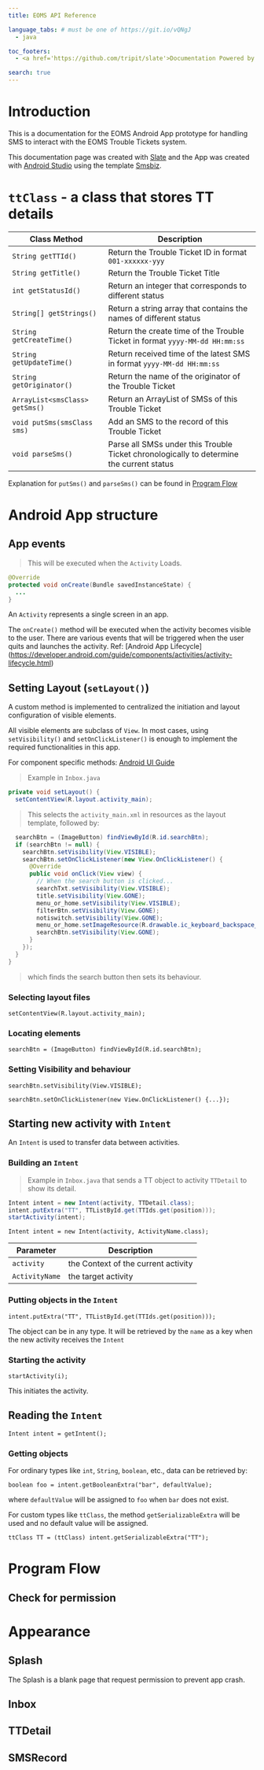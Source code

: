 ```yaml
---
title: EOMS API Reference

language_tabs: # must be one of https://git.io/vQNgJ
  - java

toc_footers:
  - <a href='https://github.com/tripit/slate'>Documentation Powered by Slate</a>

search: true
---
```


# Introduction
This is a documentation for the EOMS Android App prototype for handling SMS to interact with the EOMS Trouble Tickets system.

This documentation page was created with [Slate](https://github.com/tripit/slate) and the App was created with [Android Studio](https://developer.android.com/studio/index.html) using the template [Smsbiz](https://github.com/IOException722/SmsBiz).

# `ttClass` - a class that stores TT details
Class Method | Description
-|-
`String getTTId()` | Return the Trouble Ticket ID in format `001-xxxxxx-yyy`
`String getTitle()` | Return the Trouble Ticket Title
`int getStatusId()` | Return an integer that corresponds to different status
`String[] getStrings()` | Return a string array that contains the names of different status
`String getCreateTime()` | Return the create time of the Trouble Ticket in format `yyyy-MM-dd HH:mm:ss`
`String getUpdateTime()` | Return received time of the latest SMS in format `yyyy-MM-dd HH:mm:ss`
`String getOriginator()` | Return the name of the originator of the Trouble Ticket
`ArrayList<smsClass> getSms()` | Return an ArrayList of SMSs of this Trouble Ticket
`void putSms(smsClass sms)` | Add an SMS to the record of this Trouble Ticket
`void parseSms()` | Parse all SMSs under this Trouble Ticket chronologically to determine the current status

Explanation for `putSms()` and `parseSms()` can be found in [Program Flow](#program-flow)

# Android App structure
## App events

> This will be executed when the `Activity` Loads.

```java
@Override
protected void onCreate(Bundle savedInstanceState) {
  ...
}
```

An `Activity` represents a single screen in an app.

The `onCreate()` method will be executed when the activity becomes visible to the user. There are various events that will be triggered when the user quits and launches the activity. Ref: [Android App Lifecycle] (https://developer.android.com/guide/components/activities/activity-lifecycle.html)

## Setting Layout (`setLayout()`)

A custom method is implemented to centralized the initiation and layout configuration of visible elements.

All visible elements are subclass of `View`. In most cases, using `setVisibility()` and `setOnClickListener()` is enough to implement the required functionalities in this app.

For component specific methods: [Android UI Guide](https://developer.android.com/guide/topics/ui/index.html)

> Example in `Inbox.java`

```java
private void setLayout() {
  setContentView(R.layout.activity_main);
```

> This selects the `activity_main.xml` in resources as the layout template, followed by:

```java
  searchBtn = (ImageButton) findViewById(R.id.searchBtn);
  if (searchBtn != null) {
    searchBtn.setVisibility(View.VISIBLE);
    searchBtn.setOnClickListener(new View.OnClickListener() {
      @Override
      public void onClick(View view) {
        // When the search button is clicked...
        searchTxt.setVisibility(View.VISIBLE);
        title.setVisibility(View.GONE);
        menu_or_home.setVisibility(View.VISIBLE);
        filterBtn.setVisibility(View.GONE);
        notiswitch.setVisibility(View.GONE);
        menu_or_home.setImageResource(R.drawable.ic_keyboard_backspace_white_24dp);
        searchBtn.setVisibility(View.GONE);
      }
    });
  }
}
```

> which finds the search button then sets its behaviour.

### Selecting layout files
`setContentView(R.layout.activity_main);`

### Locating elements
`searchBtn = (ImageButton) findViewById(R.id.searchBtn);`

### Setting Visibility and behaviour
`searchBtn.setVisibility(View.VISIBLE);`

`searchBtn.setOnClickListener(new View.OnClickListener() {...});`

## Starting new activity with `Intent`
An `Intent` is used to transfer data between activities.




### Building an `Intent`
> Example in `Inbox.java` that sends a TT object to activity `TTDetail` to show its detail.

```java
Intent intent = new Intent(activity, TTDetail.class);
intent.putExtra("TT", TTListById.get(TTIds.get(position)));
startActivity(intent);
```

`Intent intent = new Intent(activity, ActivityName.class);`

Parameter|Description
--|--
`activity` | the Context of the current activity
`ActivityName` | the target activity

### Putting objects in the `Intent`
`intent.putExtra("TT", TTListById.get(TTIds.get(position)));`

<aside class="notice">
The object can be in any type. It will be retrieved by the <code>name</code> as a key when the new activity receives the <code>Intent</code>
</aside>


### Starting the activity
`startActivity(i);`

This initiates the activity.

## Reading the `Intent`
`Intent intent = getIntent();`

### Getting objects
For ordinary types like `int`, `String`, `boolean`, etc., data can be retrieved by:

`boolean foo = intent.getBooleanExtra("bar", defaultValue);`

where `defaultValue` will be assigned to `foo` when `bar` does not exist.

For custom types like `ttClass`, the method `getSerializableExtra` will be used and no default value will be assigned.

`ttClass TT = (ttClass) intent.getSerializableExtra("TT");`

# Program Flow
## Check for permission

# Appearance
## Splash

The Splash is a blank page that request permission to prevent app crash.


## Inbox



## TTDetail



## SMSRecord
